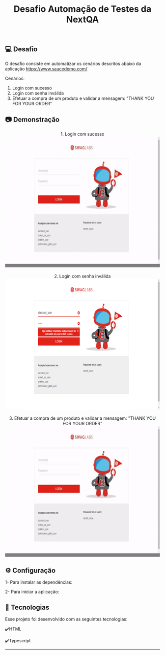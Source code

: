 <h1 align="center">
   Desafio Automação de Testes da NextQA
</h1>

<br>

## 💻 Desafio

O desafio consiste em automatizar os cenários descritos abaixo da aplicação https://www.saucedemo.com/ 

Cenários:
1. Login com sucesso
2. Login com senha inválida
3. Efetuar a compra de um produto e validar a mensagem: "THANK YOU FOR YOUR ORDER"

## :camera: Demonstração
<div align="center" >
  1. Login com sucesso
   <br>
  <img src="./teste.gif" alt="demo-web" height="425">
</div>
<br>
<div align="center" >
  2. Login com senha inválida
   <br>
  <img src="./test-results/tests-invalid-password-senha-incorreta-chromium/test-finished-1.png" alt="demo-web" height="425">
</div>

<div align="center" >
   <br>
   3. Efetuar a compra de um produto e validar a mensagem: "THANK YOU FOR YOUR ORDER"
  <img src="./teste.gif" alt="demo-web" height="425">
</div>

## ⚙ Configuração

1- Para instalar as dependências:
> 
2- Para iniciar a aplicação:
> 

## :rocket: Tecnologias

Esse projeto foi desenvolvido com as seguintes tecnologias:

✔️HTML

✔️Typescript



---
